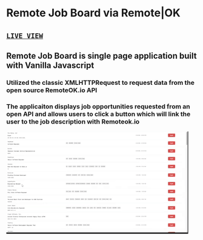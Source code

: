 # Remote Job Board via Remote|OK
## <code>[LIVE VIEW](https://remote-jobboard.netlify.app/)</code>
## Remote Job Board is single page application built with Vanilla Javascript
### Utilized the classic XMLHTTPRequest to request data from the open source RemoteOK.io API
### The applicaiton displays job opportunities requested from an open API and allows users to click a button which will link the user to the job description with Remoteok.io
<img src="./JobBoardgiphy.gif">
